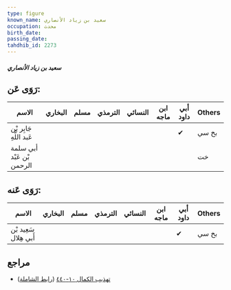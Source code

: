```yaml
---
type: figure
known_name: سعيد بن زياد الأنصاري
occupation: محدث
birth_date:
passing_date:
tahdhib_id: 2273
---
```

##### سعيد بن زياد الأنصاري

## رَوَى عَن:
| الاسم                     | البخاري | مسلم | الترمذي | النسائي | ابن ماجه | أبي داود | Others |
| ------------------------- | ------- | ---- | ------- | ------- | -------- | -------- | ------ |
| جَابِر بْن عَبد اللَّهِ   |         |      |         |         |          | ✔        | بخ سي  |
| أبي سلمة بْن عَبْد الرحمن |         |      |         |         |          |          | خت     |
## رَوَى عَنه:
| الاسم                 | البخاري | مسلم | الترمذي | النسائي | ابن ماجه | أبي داود | Others |
| --------------------- | ------- | ---- | ------- | ------- | -------- | -------- | ------ |
| سَعِيد بْن أَبي هِلال |         |      |         |         |          | ✔        | بخ سي  |
## مراجع
- [تهذيب الكمال ١٠-٤٤٠](obsidian://open?vault=Tahdhib-al-Kamal&file=Figures/٢٢٧٣-سعيد%20بن%20زياد%20الأنصاري) ([رابط الشاملة](https://shamela.ws/book/3722/5212))